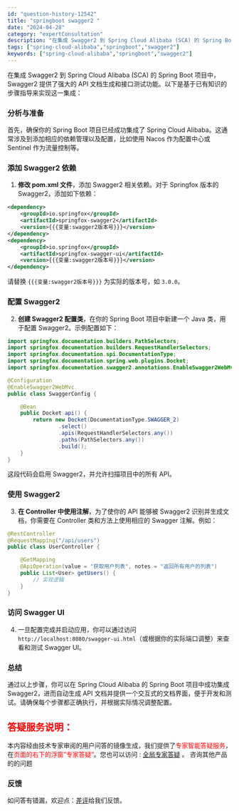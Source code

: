 ```yaml
---
id: "question-history-12542"
title: "springboot swagger2 "
date: "2024-04-28"
category: "expertConsultation"
description: "在集成 Swagger2 到 Spring Cloud Alibaba (SCA) 的 Spring Boot 项目中，Swagger2 提供了强大的 API 文档生成和接口测试功能。以下是基于已有知识的步骤指导来实现这一集成：### 分析与准备首先，确保你的 Spring Boot 项目已经成功集"
tags: ["spring-cloud-alibaba","springboot","swagger2"]
keywords: ["spring-cloud-alibaba","springboot","swagger2"]
---
```


在集成 Swagger2 到 Spring Cloud Alibaba (SCA) 的 Spring Boot 项目中，Swagger2 提供了强大的 API 文档生成和接口测试功能。以下是基于已有知识的步骤指导来实现这一集成：

### 分析与准备

首先，确保你的 Spring Boot 项目已经成功集成了 Spring Cloud Alibaba。这通常涉及到添加相应的依赖管理以及配置，比如使用 Nacos 作为配置中心或 Sentinel 作为流量控制等。

### 添加 Swagger2 依赖

1. **修改 pom.xml 文件**，添加 Swagger2 相关依赖。对于 Springfox 版本的 Swagger2，添加如下依赖：

```xml
<dependency>
    <groupId>io.springfox</groupId>
    <artifactId>springfox-swagger2</artifactId>
    <version>{{{变量:swagger2版本号}}}</version>
</dependency>
<dependency>
    <groupId>io.springfox</groupId>
    <artifactId>springfox-swagger-ui</artifactId>
    <version>{{{变量:swagger2版本号}}}</version>
</dependency>
```

请替换 `{{{变量:swagger2版本号}}}` 为实际的版本号，如 `3.0.0`。

### 配置 Swagger2

2. **创建 Swagger2 配置类**，在你的 Spring Boot 项目中新建一个 Java 类，用于配置 Swagger2。示例配置如下：

```java
import springfox.documentation.builders.PathSelectors;
import springfox.documentation.builders.RequestHandlerSelectors;
import springfox.documentation.spi.DocumentationType;
import springfox.documentation.spring.web.plugins.Docket;
import springfox.documentation.swagger2.annotations.EnableSwagger2WebMvc;

@Configuration
@EnableSwagger2WebMvc
public class SwaggerConfig {

    @Bean
    public Docket api() {
        return new Docket(DocumentationType.SWAGGER_2)
                .select()
                .apis(RequestHandlerSelectors.any())
                .paths(PathSelectors.any())
                .build();
    }
}
```

这段代码会启用 Swagger2，并允许扫描项目中的所有 API。

### 使用 Swagger2

3. **在 Controller 中使用注解**，为了使你的 API 能够被 Swagger2 识别并生成文档，你需要在 Controller 类和方法上使用相应的 Swagger 注解。例如：

```java
@RestController
@RequestMapping("/api/users")
public class UserController {

    @GetMapping
    @ApiOperation(value = "获取用户列表", notes = "返回所有用户的列表")
    public List<User> getUsers() {
        // 实现逻辑
    }
}
```

### 访问 Swagger UI

4. 一旦配置完成并启动应用，你可以通过访问 `http://localhost:8080/swagger-ui.html`（或根据你的实际端口调整）来查看和测试 Swagger UI。

### 总结

通过以上步骤，你可以在 Spring Cloud Alibaba 的 Spring Boot 项目中成功集成 Swagger2，进而自动生成 API 文档并提供一个交互式的文档界面，便于开发和测试。请确保每个步骤都正确执行，并根据实际情况调整配置。
## <font color="#FF0000">答疑服务说明：</font> 

本内容经由技术专家审阅的用户问答的镜像生成，我们提供了<font color="#FF0000">专家智能答疑服务</font>，在<font color="#FF0000">页面的右下的浮窗”专家答疑“</font>。您也可以访问 : [全局专家答疑](https://opensource.alibaba.com/chatBot) 。 咨询其他产品的的问题

### 反馈
如问答有错漏，欢迎点：[差评](https://ai.nacos.io/user/feedbackByEnhancerGradePOJOID?enhancerGradePOJOId=12635)给我们反馈。
